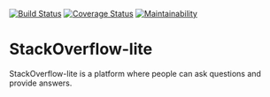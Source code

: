 [![Build Status](https://travis-ci.org/Joyce-O/StackOverflow-lite.svg?branch=dev)](https://travis-ci.org/Joyce-O/StackOverflow-lite) [![Coverage Status](https://coveralls.io/repos/github/Joyce-O/StackOverflow-lite/badge.svg?branch=dev)](https://coveralls.io/github/Joyce-O/StackOverflow-lite?branch=dev)  [![Maintainability](https://api.codeclimate.com/v1/badges/244e7769d7f70afe94a3/maintainability)](https://codeclimate.com/github/Joyce-O/StackOverflow-lite/maintainability)

# StackOverflow-lite
StackOverflow-lite is a platform where people can ask questions and provide answers.

